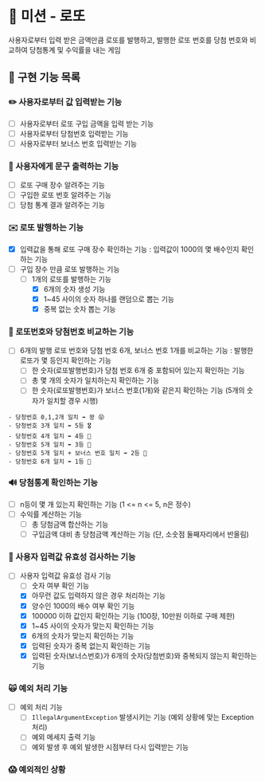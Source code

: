 # 🎲 미션 - 로또

사용자로부터 입력 받은 금액만큼 로또를 발행하고, 발행한 로또 번호를 당첨 번호와 비교하여 당첨통계 및 수익률을 내는 게임

## 🚀 구현 기능 목록

### ✏️ 사용자로부터 값 입력받는 기능

- [ ] 사용자로부터 로또 구입 금액을 입력 받는 기능
- [ ] 사용자로부터 당첨번호 입력받는 기능
- [ ] 사용자로부터 보너스 번호 입력받는 기능

### 📝 사용자에게 문구 출력하는 기능

- [ ] 로또 구매 장수 알려주는 기능
- [ ] 구입한 로또 번호 알려주는 기능
- [ ] 당첨 통계 결과 알려주는 기능

### ✉️ 로또 발행하는 기능

- [x] 입력값을 통해 로또 구매 장수 확인하는 기능 : 입력값이 1000의 몇 배수인지 확인하는 기능
- [ ] 구입 장수 만큼 로또 발행하는 기능
  - [ ] 1개의 로또를 발행하는 기능
    - [x] 6개의 숫자 생성 기능
    - [x] 1~45 사이의 숫자 하나를 랜덤으로 뽑는 기능
    - [x] 중복 없는 숫자 뽑는 기능

### 🧮 로또번호와 당첨번호 비교하는 기능

- [ ] 6개의 발행 로또 번호와 당첨 번호 6개, 보너스 번호 1개를 비교하는 기능 : 발행한 로또가 몇 등인지 확인하는 기능
  - [ ] 한 숫자(로또발행번호)가 당첨 번호 6개 중 포함되어 있는지 확인하는 기능
  - [ ] 총 몇 개의 숫자가 일치하는지 확인하는 기능
  - [ ] 한 숫자(로또발행번호)가 보너스 번호(1개)와 같은지 확인하는 기능 (5개의 숫자가 일치할 경우 시행)

```
- 당청번호 0,1,2개 일치 ➡️ 꽝 😝
- 당청번호 3개 일치 ➡️ 5등 🎖️
- 당청번호 4개 일치 ➡️ 4등 🏅
- 당청번호 5개 일치 ➡️ 3등 🥉
- 당청번호 5개 일치 + 보너스 번호 일치 ➡️ 2등 🥈
- 당청번호 6개 일치 ➡️ 1등 🥇
```

### 🔊 당첨통계 확인하는 기능

- [ ] n등이 몇 개 있는지 확인하는 기능 (1 <= n <= 5, n은 정수)
- [ ] 수익률 계산하는 기능
  - [ ] 총 당첨금액 합산하는 기능
  - [ ] 구입금액 대비 총 당첨금액 계산하는 기능 (단, 소숫점 둘째자리에서 반올림)

### 👀 사용자 입력값 유효성 검사하는 기능

- [ ] 사용자 입력값 유효성 검사 기능
  - [ ] 숫자 여부 확인 기능
  - [x] 아무런 값도 입력하지 않은 경우 처리하는 기능
  - [x] 양수인 1000의 배수 여부 확인 기능
  - [x] 100000 이하 값인지 확인하는 기능 (100장, 10만원 이하로 구매 제한)
  - [x] 1~45 사이의 숫자가 맞는지 확인하는 기능
  - [x] 6개의 숫자가 맞는지 확인하는 기능
  - [x] 입력된 숫자가 중복 없는지 확인하는 기능
  - [x] 입력된 숫자(보너스번호)가 6개의 숫자(당첨번호)와 중복되지 않는지 확인하는 기능

### 🙀 예외 처리 기능

- [ ] 예외 처리 기능
  - [ ] `IllegalArgumentException` 발생시키는 기능 (예외 상황에 맞는 Exception 처리)
  - [ ] 예외 메세지 출력 기능
  - [ ] 예외 발생 후 예외 발생한 시점부터 다시 입력받는 기능

### 😱 예외적인 상황